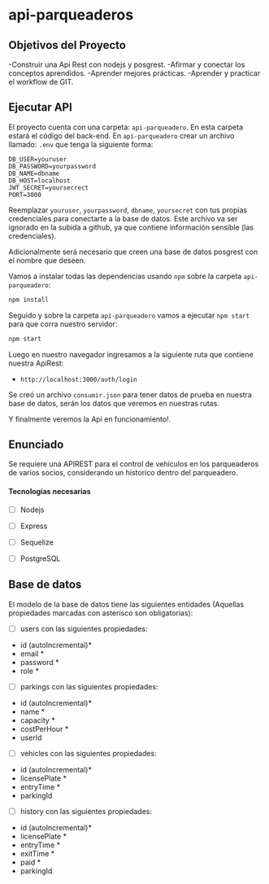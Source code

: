 # api-parqueaderos
## Objetivos del Proyecto

-Construir una Api Rest con nodejs y posgrest.
-Afirmar y conectar los conceptos aprendidos.
-Aprender mejores prácticas.
-Aprender y practicar el workflow de GIT.

## Ejecutar API

El proyecto cuenta con una carpeta: `api-parqueadero`. En esta carpeta estará el código del back-end.
En `api-parqueadero` crear un archivo llamado: `.env` que tenga la siguiente forma:

```env
DB_USER=youruser
DB_PASSWORD=yourpassword
DB_NAME=dbname
DB_HOST=localhost
JWT_SECRET=yoursecrect
PORT=3000
```
Reemplazar `youruser`, `yourpassword`, `dbname`, `yoursecret` con tus propias credenciales para conectarte a la base de datos. Este archivo va ser ignorado en la subida a github, ya que contiene información sensible (las credenciales).

Adicionalmente será necesario que creen una base de datos posgrest con el nombre que deseen.

Vamos a instalar todas las dependencias usando `npm` sobre la carpeta `api-parqueadero`:

```bash
npm install
```
Seguido y sobre la carpeta `api-parqueadero` vamos a ejecutar `npm start` para que corra nuestro servidor:

```bash
npm start
```
Luego en nuestro navegador ingresamos a la siguiente ruta que contiene nuestra ApiRest:

- `http://localhost:3000/auth/login`


Se creó un archivo `consumir.json` para tener datos de prueba en nuestra base de datos, serán los datos que veremos en nuestras rutas.

Y finalmente veremos la Api en funcionamiento!.

## Enunciado

Se requiere una APIREST para el control de vehículos en los parqueaderos de varios socios, considerando un historico dentro del parqueadero.

#### Tecnologías necesarias

- [ ] Nodejs
- [ ] Express
- [ ] Sequelize
- [ ] PostgreSQL


## Base de datos

El modelo de la base de datos tiene las siguientes entidades (Aquellas propiedades marcadas con asterísco son
obligatorias):

- [ ] users con las siguientes propiedades:
 - id (autoIncremental)*
  - email *
  - password *
  - role *

- [ ] parkings con las siguientes propiedades:
 - id (autoIncremental)*
  - name *
  - capacity *
  - costPerHour *
  - userId 

- [ ] vehicles con las siguientes propiedades:
 - id (autoIncremental)*
  - licensePlate *
  - entryTime *
  - parkingId 

- [ ] history con las siguientes propiedades:
 - id (autoIncremental)*
  - licensePlate *
  - entryTime *
  - exitTime *
  - paid *
  - parkingId 



